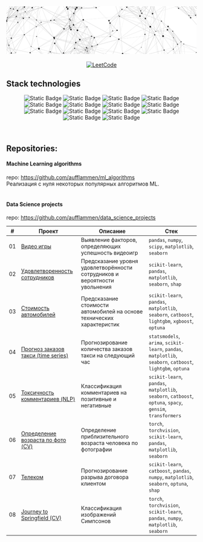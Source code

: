 <div align='center'>
    <img src='https://raw.githubusercontent.com/aufflammen/aufflammen/main/logo.png' alt='logo'>
</div>
<br>
<div align='center'>
    <a href='https://leetcode.com/u/freudenfeuer/'>
        <img alt='LeetCode' src="https://img.shields.io/badge/leetcode-%23FFA116?style=for-the-badge&logo=leetcode&logoColor=white">
    </a>
</div>



## Stack technologies
<div align='center'>
    
![Static Badge](https://img.shields.io/badge/python-%233776AB?style=for-the-badge&logo=python&logoColor=white)
![Static Badge](https://img.shields.io/badge/jupyter-%23F37626?style=for-the-badge&logo=jupyter&logoColor=white)
![Static Badge](https://img.shields.io/badge/pandas-%23150458?style=for-the-badge&logo=pandas&logoColor=white)
![Static Badge](https://img.shields.io/badge/numpy-%23013243?style=for-the-badge&logo=numpy&logoColor=white)
![Static Badge](https://img.shields.io/badge/scipy-%238CAAE6?style=for-the-badge&logo=scipy&logoColor=white)
![Static Badge](https://img.shields.io/badge/scikit--learn-%23F7931E?style=for-the-badge&logo=scikitlearn&logoColor=white)
![Static Badge](https://img.shields.io/badge/Pythorh-%23EE4C2C?style=for-the-badge&logo=pytorch&logoColor=white)
![Static Badge](https://img.shields.io/badge/catboost-%23ffcc00?style=for-the-badge&logoColor=white)
![Static Badge](https://img.shields.io/badge/optuna-%23123692?style=for-the-badge&logoColor=white)
![Static Badge](https://img.shields.io/badge/statsmodels-%234051b5?style=for-the-badge&logoColor=white)
![Static Badge](https://img.shields.io/badge/matplotlib-%2311557c?style=for-the-badge&logoColor=white)
![Static Badge](https://img.shields.io/badge/linux-%23FCC624?style=for-the-badge&logo=linux&logoColor=white)
![Static Badge](https://img.shields.io/badge/git-%23F05032?style=for-the-badge&logo=git&logoColor=white)
![Static Badge](https://img.shields.io/badge/github-%23181717?style=for-the-badge&logo=github&logoColor=white)
</div>
<br>

## Repositories:

#### Machine Learning algorithms
repo: https://github.com/aufflammen/ml_algorithms  
Реализация с нуля некоторых популярных алгоритмов ML.
<br><br>

#### Data Science projects
repo: https://github.com/aufflammen/data_science_projects

| # | Проект | Описание | Стек |
| --- | --- | --- | --- |
| 01 | [Видео игры](https://github.com/aufflammen/data_science_projects/blob/main/01_video_games/video_games.ipynb) | Выявление факторов, определяющих успешность видеоигр | `pandas`, `numpy`, `scipy`, `matplotlib`, `seaborn` |
| 02 | [Удовлетворенность сотрудников](https://github.com/aufflammen/data_science_projects/blob/main/02_employee_satisfaction_level/employee_satisfaction_level.ipynb) | Предсказание уровня удовлетворённости сотрудников и вероятности увольнения | `scikit-learn`, `pandas`, `matplotlib`, `seaborn`, `shap` |
| 03 | [Стоимость автомобилей](https://github.com/aufflammen/data_science_projects/blob/main/03_forecasting_car_prices/forecasting_car_prices.ipynb) | Предсказание стоимости автомобилей на основе технических характеристик | `scikit-learn`, `pandas`, `matplotlib`, `seaborn`, `catboost`, `lightgbm`, `xgboost`, `optuna` |
| 04 | [Прогноз заказов такси (time series)](https://github.com/aufflammen/data_science_projects/blob/main/04_taxi_%5Btime_series%5D/taxi.ipynb) | Прогнозирование количества заказов такси на следующий час | `statsmodels`, `arima`, `scikit-learn`, `pandas`, `matplotlib`, `seaborn`, `catboost`, `lightgbm`, `optuna` |
| 05 | [Токсичность комментариев (NLP)](https://github.com/aufflammen/data_science_projects/blob/main/05_toxic_comments_%5Bnlp%5D/toxic_comments.ipynb) | Классификация комментариев на позитивные и негативные | `scikit-learn`, `pandas`, `matplotlib`, `seaborn`, `catboost`, `optuna`, `spacy`, `gensim`, `transformers` |
| 06 | [Определение возраста по фото (CV)](https://github.com/aufflammen/data_science_projects/blob/main/06_age_determination_%5Bcv%5D/age_determination.ipynb) | Определение приблизительного возраста человека по фотографии | `torch`, `torchvision`, `scikit-learn`, `pandas`, `matplotlib`, `seaborn` |
| 07 | [Телеком](https://github.com/aufflammen/data_science_projects/blob/main/07_telecom/telecom.ipynb) | Прогнозирование разрыва договора клиентом  | `scikit-learn`, `catboost`, `pandas`, `numpy`, `matplotlib`, `seaborn`, `optuna`, `shap` |
| 08 | [Journey to Springfield (CV)](https://github.com/aufflammen/data_science_projects/blob/main/08_journey_to_springfield_%5Bcv%5D/simpsons_classification.ipynb) | Классификация изображений Симпсонов | `torch`, `torchvision`, `scikit-learn`, `pandas`, `numpy`, `matplotlib`, `seaborn` |
